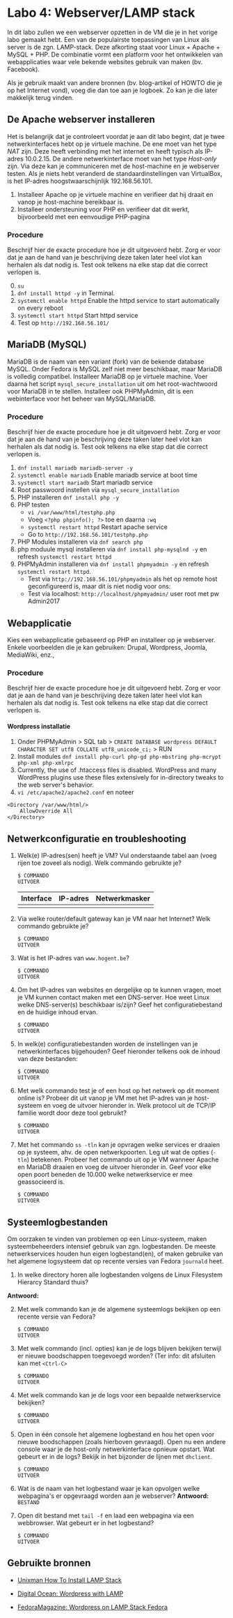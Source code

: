 # Labo 4: Webserver/LAMP stack

In dit labo zullen we een webserver opzetten in de VM die je in het vorige labo gemaakt hebt.
Een van de populairste toepassingen van Linux als server is de zgn. LAMP-stack. Deze afkorting staat voor Linux + Apache + MySQL + PHP. De combinatie vormt een platform voor het ontwikkelen van webapplicaties waar vele bekende websites gebruik van maken (bv. Facebook).

Als je gebruik maakt van andere bronnen (bv. blog-artikel of HOWTO die je op het Internet vond), voeg die dan toe aan je logboek. Zo kan je die later makkelijk terug vinden.

## De Apache webserver installeren

Het is belangrijk dat je controleert voordat je aan dit labo begint, dat je twee netwerkinterfaces hebt op je virtuele machine. De ene moet van het type *NAT* zijn. Deze heeft verbinding met het internet en heeft typisch als IP-adres 10.0.2.15. De andere netwerkinterface moet van het type *Host-only* zijn. Via deze kan je communiceren met de host-machine en je webserver testen. Als je niets hebt veranderd de standaardinstellingen van VirtualBox, is het IP-adres hoogstwaarschijnlijk 192.168.56.101.

1. Installeer Apache op je virtuele machine en verifieer dat hij draait en vanop je host-machine bereikbaar is.
2. Installeer ondersteuning voor PHP en verifieer dat dit werkt, bijvoorbeeld met een eenvoudige PHP-pagina

### Procedure

Beschrijf hier de exacte procedure hoe je dit uitgevoerd hebt. Zorg er voor dat je aan de hand van je beschrijving deze taken later heel vlot kan herhalen als dat nodig is. Test ook telkens na elke stap dat die correct verlopen is.

0. `su`
1. `dnf install httpd -y` in Terminal. 
2. `systemctl enable httpd` Enable the httpd service to start automatically on every reboot
3. `systemctl start httpd` Start httpd service
4. Test op `http://192.168.56.101/`

## MariaDB (MySQL)

MariaDB is de naam van een variant (fork) van de bekende database MySQL. Onder Fedora is MySQL zelf niet meer beschikbaar, maar MariaDB is volledig compatibel. Installeer MariaDB op je virtuele machine. Voer daarna het script `mysql_secure_installation` uit om het root-wachtwoord voor MariaDB in te stellen. Installeer ook PHPMyAdmin, dit is een webinterface voor het beheer van MySQL/MariaDB.

### Procedure

Beschrijf hier de exacte procedure hoe je dit uitgevoerd hebt. Zorg er voor dat je aan de hand van je beschrijving deze taken later heel vlot kan herhalen als dat nodig is. Test ook telkens na elke stap dat die correct verlopen is.

1. `dnf install mariadb mariadb-server -y`
2. `systemctl enable mariadb` Enable mariadb service at boot time
3. `systemctl start mariadb` Start mariadb service
4. Root passwoord instellen via `mysql_secure_installation`
5. PHP installeren `dnf install php -y`
6. PHP testen
    - `vi /var/www/html/testphp.php`
    - Voeg `<?php phpinfo(); ?>` toe en daarna `:wq`
    - `systemctl restart httpd` Restart apache service
    - Go to `http://192.168.56.101/testphp.php`
7. PHP Modules installeren via `dnf search php`
8. php moduule mysql installeren via `dnf install php-mysqlnd -y` en refresh `systemctl restart httpd`
9. PHPMyAdmin installeren via `dnf install phpmyadmin -y` en refresh `systemctl restart httpd`.
    - Test via `http://192.168.56.101/phpmyadmin` als het op remote host geconfigureerd is, maar dit is niet nodig voor ons:
    - Test via localhost: `http://localhost/phpmyadmin/` user root met pw Admin2017 

## Webapplicatie

Kies een webapplicatie gebaseerd op PHP en installeer op je webserver. Enkele voorbeelden die je kan gebruiken: Drupal, Wordpress, Joomla, MediaWiki, enz.,

### Procedure

Beschrijf hier de exacte procedure hoe je dit uitgevoerd hebt. Zorg er voor dat je aan de hand van je beschrijving deze taken later heel vlot kan herhalen als dat nodig is. Test ook telkens na elke stap dat die correct verlopen is.

#### Wordpress installatie

1. Onder PHPMyAdmin > SQL tab > `CREATE DATABASE wordpress DEFAULT CHARACTER SET utf8 COLLATE utf8_unicode_ci;` > RUN 
2. Install modules `dnf install php-curl php-gd php-mbstring php-mcrypt php-xml php-xmlrpc`
3.  Currently, the use of .htaccess files is disabled. WordPress and many WordPress plugins use these files extensively for in-directory tweaks to the web server's behavior.
4. `vi /etc/apache2/apache2.conf` en noteer

```
<Directory /var/www/html/>
    AllowOverride All
</Directory>
```

## Netwerkconfiguratie en troubleshooting

1. Welk(e) IP-adres(sen) heeft je VM? Vul onderstaande tabel aan (voeg rijen toe zoveel als nodig). Welk commando gebruikte je?

    ```
    $ COMMANDO
    UITVOER
    ```

    | Interface | IP-adres | Netwerkmasker |
    | :---      | :---     | :---          |
    |           |          |               |

2. Via welke router/default gateway kan je VM naar het Internet? Welk commando gebruikte je?

    ```
    $ COMMANDO
    UITVOER
    ```

3. Wat is het IP-adres van `www.hogent.be`?

    ```
    $ COMMANDO
    UITVOER
    ```

4. Om het IP-adres van websites en dergelijke op te kunnen vragen, moet je VM kunnen contact maken met een DNS-server. Hoe weet Linux welke DNS-server(s) beschikbaar is/zijn? Geef het configuratiebestand en de huidige inhoud ervan.

    ```
    $ COMMANDO
    UITVOER
    ```

5. In welk(e) configuratiebestanden worden de instellingen van je netwerkinterfaces bijgehouden? Geef hieronder telkens ook de inhoud van deze bestanden:

    ```
    $ COMMANDO
    UITVOER
    ```

6. Met welk commando test je of een host op het netwerk op dit moment online is? Probeer dit uit  vanop je VM met het IP-adres van je host-systeem en voeg de uitvoer hieronder in. Welk protocol uit de TCP/IP familie wordt door deze tool gebruikt?

    ```
    $ COMMANDO
    UITVOER
    ```

7. Met het commando `ss -tln` kan je opvragen welke services er draaien op je systeem, ahv. de open netwerkpoorten. Leg uit wat de opties (`-tln`) betekenen. Probeer het commando uit op je VM wanneer Apache en MariaDB draaien en voeg de uitvoer hieronder in. Geef voor elke open poort beneden de 10.000 welke netwerkservice er mee geassocieerd is.

    ```
    $ COMMANDO
    UITVOER
    ```

## Systeemlogbestanden

Om oorzaken te vinden van problemen op een Linux-systeem, maken systeembeheerders intensief gebruik van zgn. logbestanden. De meeste netwerkservices houden hun eigen logbestand(en), of maken gebruike van het algemene logsysteem dat op recente versies van Fedora `journald` heet.

1. In welke directory horen alle logbestanden volgens de Linux Filesystem Hierarcy Standard thuis?

  **Antwoord:**

2. Met welk commando kan je de algemene systeemlogs bekijken op een recente versie van Fedora?

    ```
    $ COMMANDO
    UITVOER
    ```

3. Met welk commando (incl. opties) kan je de logs blijven bekijken terwijl er nieuwe boodschappen toegevoegd worden? (Ter info: dit afsluiten kan met `<Ctrl-C>`

    ```
    $ COMMANDO
    UITVOER
    ```

4. Met welk commando kan je de logs voor een bepaalde netwerkservice bekijken?

    ```
    $ COMMANDO
    UITVOER
    ```

5. Open in één console het algemene logbestand en hou het open voor nieuwe boodschappen (zoals hierboven gevraagd). Open nu een andere console waar je de host-only netwerkinterface opnieuw opstart. Wat gebeurt er in de logs? Bekijk in het bijzonder de lijnen met `dhclient`.

    ```
    $ COMMANDO
    UITVOER
    ```

6. Wat is de naam van het logbestand waar je kan opvolgen welke webpagina's er opgevraagd worden aan je webserver? **Antwoord:** `BESTAND`
7. Open dit bestand met `tail -f` en laad een webpagina via een webbrowser. Wat gebeurt er in het logbestand?

    ```
    $ COMMANDO
    UITVOER
    ```

## Gebruikte bronnen

- [Unixman How To Install LAMP Stack](https://www.unixmen.com/how-to-install-lamp-stack-in-fedora-23/)

- [Digital Ocean: Wordpress with LAMP](https://www.digitalocean.com/community/tutorials/how-to-install-wordpress-with-lamp-on-ubuntu-16-04)

- [FedoraMagazine: Wordpress on LAMP Stack Fedora](https://fedoramagazine.org/howto-install-wordpress-fedora/)